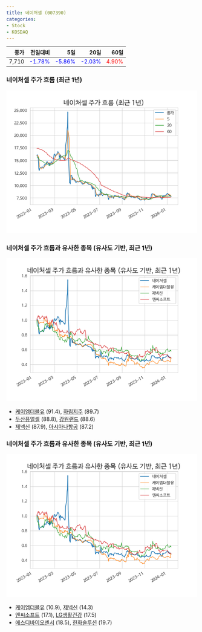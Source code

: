 ```yaml
---
title: 네이처셀 (007390)
categories:
- Stock
- KOSDAQ
---
```


|종가|전일대비|5일|20일|60일|
|---:|-------:|--:|---:|---:|
|7,710|<span style="color: blue">-1.78%</span>|<span style="color: blue">-5.86%</span>|<span style="color: blue">-2.03%</span>|<span style="color: red">4.90%</span>|

<!-- more -->
### 네이처셀 주가 흐름 (최근 1년)
![007390](/assets/images/stock/007390.png)


### 네이처셀 주가 흐름과 유사한 종목 (유사도 기반, 최근 1년)
![007390](/assets/images/stock/007390_sim.png)

- [케이엠더블유](/032500/) (91.4), [하림지주](/003380/) (89.7)
- [두산퓨얼셀](/336260/) (88.8), [강원랜드](/035250/) (88.6)
- [제넥신](/095700/) (87.9), [아시아나항공](/020560/) (87.2)


### 네이처셀 주가 흐름과 유사한 종목 (유사도 기반, 최근 1년)
![007390](/assets/images/stock/007390_sim.png)

- [케이엠더블유](/032500/) (10.9), [제넥신](/095700/) (14.3)
- [엔씨소프트](/036570/) (17.1), [LG생활건강](/051900/) (17.5)
- [에스디바이오센서](/137310/) (18.5), [한화솔루션](/009830/) (19.7)